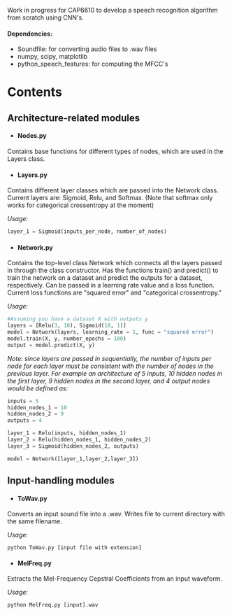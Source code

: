 Work in progress for CAP6610 to develop a speech recognition algorithm from scratch using CNN's.
#### Dependencies:
* Soundfile: for converting audio files to .wav files
* numpy, scipy, matplotlib
* python_speech_features: for computing the MFCC's
# Contents
## Architecture-related modules
* #### Nodes.py
Contains base functions for different types of nodes, which are used in the Layers class.
* #### Layers.py
Contains different layer classes which are passed into the Network class.
Current layers are: Sigmoid, Relu, and Softmax. (Note that softmax only works
for categorical crossentropy at the moment)

*Usage:*
```python
layer_1 = Sigmoid(inputs_per_node, number_of_nodes)
```
* #### Network.py
Contains the top-level class Network which connects all the layers passed in through the class constructor.
Has the functions train() and predict() to train the network on a dataset and predict the outputs for a dataset,
respectively. Can be passed in a learning rate value and a loss function. Current loss functions are "squared error"
and "categorical crossentropy."

*Usage:*
```python
#Assuming you have a dataset X with outputs y
layers = [Relu(3, 10), Sigmoid(10, 1)]
model = Network(layers, learning_rate = 1, func = "squared error")
model.train(X, y, number_epochs = 100)
output = model.predict(X, y)
```
*Note: since layers are passed in sequentially, the number of inputs per node for each layer must be
consistent with the number of nodes in the previous layer. For example an architecture of 5 inputs, 10
hidden nodes in the first layer, 9 hidden nodes in the second layer, and 4 output nodes would be defined as:*
```python
inputs = 5
hidden_nodes_1 = 10
hidden_nodes_2 = 9
outputs = 4

layer_1 = Relu(inputs, hidden_nodes_1)
layer_2 = Relu(hidden_nodes_1, hidden_nodes_2)
layer_3 = Sigmoid(hidden_nodes_2, outputs)

model = Network([layer_1,layer_2,layer_3])
```
## Input-handling modules
* #### ToWav.py
Converts an input sound file into a .wav. Writes file to current directory with the same filename.

*Usage:*
```
python ToWav.py [input file with extension]
```
* #### MelFreq.py
Extracts the Mel-Frequency Cepstral Coefficients from an input waveform.

*Usage:*
```
python MelFreq.py [input].wav
```

